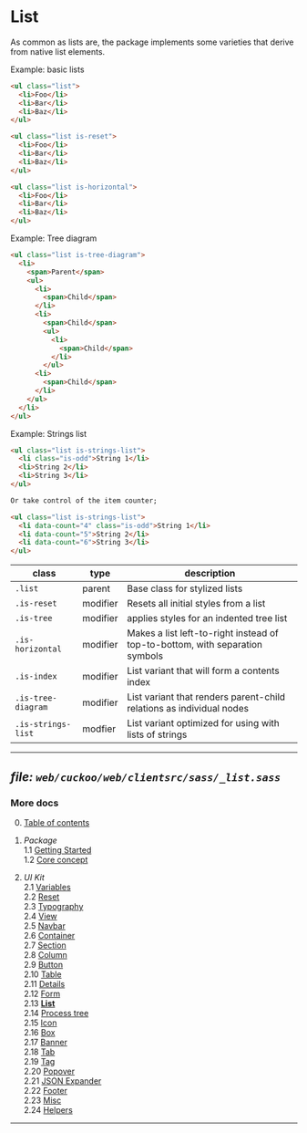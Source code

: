 # List

As common as lists are, the package implements some varieties that derive
from native list elements.

Example: basic lists
```html
<ul class="list">
  <li>Foo</li>
  <li>Bar</li>
  <li>Baz</li>
</ul>

<ul class="list is-reset">
  <li>Foo</li>
  <li>Bar</li>
  <li>Baz</li>
</ul>

<ul class="list is-horizontal">
  <li>Foo</li>
  <li>Bar</li>
  <li>Baz</li>
</ul>
```

Example: Tree diagram
```html
<ul class="list is-tree-diagram">
  <li>
    <span>Parent</span>
    <ul>
      <li>
        <span>Child</span>
      </li>
      <li>
        <span>Child</span>
        <ul>
          <li>
            <span>Child</span>
          </li>
        </ul>
      <li>
        <span>Child</span>
      </li>
    </ul>
  </li>
</ul>
```

Example: Strings list
```html
<ul class="list is-strings-list">
  <li class="is-odd">String 1</li>
  <li>String 2</li>
  <li>String 3</li>
</ul>

Or take control of the item counter;

<ul class="list is-strings-list">
  <li data-count="4" class="is-odd">String 1</li>
  <li data-count="5">String 2</li>
  <li data-count="6">String 3</li>
</ul>
```

| class              | type     | description                                                                  |
| ------------------ | -------- | ---------------------------------------------------------------------------- |
| `.list`            | parent   | Base class for stylized lists                                                |
| `.is-reset`        | modifier | Resets all initial styles from a list                                        |
| `.is-tree`         | modifier | applies styles for an indented tree list                                     |
| `.is-horizontal`   | modifier | Makes a list left-to-right instead of top-to-bottom, with separation symbols |
| `.is-index`        | modifier | List variant that will form a contents index                                 |
| `.is-tree-diagram` | modifier | List variant that renders parent-child relations as individual nodes         |
| `.is-strings-list` | modfier  | List variant optimized for using with lists of strings                       |

---
_file: `web/cuckoo/web/clientsrc/sass/_list.sass`_
---

### More docs

0. [Table of contents](../index.md)

1. _Package_  
  1.1 [Getting Started](../package/getting-started.md)  
  1.2 [Core concept](../package/concept.md)  

2. _UI Kit_  
  2.1 [Variables](./var.md)  
  2.2 [Reset](./reset.md)  
  2.3 [Typography](./typography.md)  
  2.4 [View](./view.md)  
  2.5 [Navbar](./navbar.md)  
  2.6 [Container](./container.md)  
  2.7 [Section](./section.md)  
  2.8 [Column](./column.md)  
  2.9 [Button](./button.md)  
  2.10 [Table](./table.md)  
  2.11 [Details](./details.md)  
  2.12 [Form](./form.md)  
  2.13 **[List](./list.md)**  
  2.14 [Process tree](./process-tree.md)  
  2.15 [Icon](./icon.md)  
  2.16 [Box](./box.md)  
  2.17 [Banner](./banner.md)  
  2.18 [Tab](./tab.md)  
  2.19 [Tag](./tag.md)  
  2.20 [Popover](./popover.md)  
  2.21 [JSON Expander](./json-expander.md)  
  2.22 [Footer](./footer.md)  
  2.23 [Misc](./misc.md)  
  2.24 [Helpers](./helpers.md)  

---
